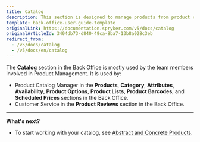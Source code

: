 ```yaml
---
title: Catalog
description: This section is designed to manage products from product creation to stock and product reviews, options, labels, relations, lists, etc in the Back Office.
template: back-office-user-guide-template
originalLink: https://documentation.spryker.com/v5/docs/catalog
originalArticleId: 3404db73-d840-49ca-8ba7-13b8a028c3eb
redirect_from:
  - /v5/docs/catalog
  - /v5/docs/en/catalog
---
```


The **Catalog** section in the Back Office is mostly used by the team members involved in Product Management.
It is used by:
* Product Catalog Manager in the **Products**, **Category**, **Attributes**, **Availability**, **Product Options**, **Product Lists**, **Product Barcodes**, and **Scheduled Prices** sections in the Back Office.
* Customer Service in the **Product Reviews** section in the Back Office.



***
**What's next?**
* To start working with your catalog, see [Abstract and Concrete Products](/docs/scos/user/back-office-user-guides/{{page.version}}/catalog/products/abstract-and-concrete-products.html).

